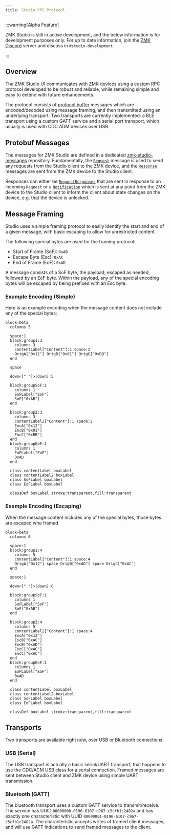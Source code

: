 ```yaml
---
title: Studio RPC Protocol
---
```


:::warning[Alpha Feature]

ZMK Studio is still in active development, and the below information is for development purposes only. For up to date information, join the [ZMK Discord](https://zmk.dev/community/discord/invite) server and discuss in `#studio-development`.

:::

## Overview

The ZMK Studio UI communicates with ZMK devices using a custom RPC protocol developed to be robust and reliable, while remaining simple and easy to extend with future enhancements.

The protocol consists of [protocol buffer](https://protobuf.dev/programming-guides/proto3/) messages which are encoded/decoded using message framing, and then transmitted using an underlying transport. Two transports are currently implemented: a BLE transport using a custom GATT service and a serial port transport, which usually is used with CDC ADM devices over USB.

## Protobuf Messages

The messages for ZMK Studio are defined in a dedicated [zmk-studio-messages](https://github.com/zmkfirmware/zmk-studio-messages) repository. Fundamentally, the [`Request`](https://github.com/zmkfirmware/zmk-studio-messages/blob/main/proto/zmk/studio.proto#L11) message is used to send any requests from the Studio client to the ZMK device, and the [`Response`](https://github.com/zmkfirmware/zmk-studio-messages/blob/main/proto/zmk/studio.proto#L21) messages are sent from the ZMK device to the Studio client.

Responses can either be [`RequestResponses`](https://github.com/zmkfirmware/zmk-studio-messages/blob/main/proto/zmk/studio.proto#L28) that are sent in response to an incoming `Request` or a [`Notification`](https://github.com/zmkfirmware/zmk-studio-messages/blob/main/proto/zmk/studio.proto#L38) which is sent at any point from the ZMK device to the Studio client to inform the client about state changes on the device, e.g. that the device is unlocked.

## Message Framing

Studio uses a simple framing protocol to easily identify the start and end of a given message, with basic escaping to allow for unrestricted content.

The following special bytes are used for the framing protocol:

- Start of Frame (SoF): `0xAB`
- Escape Byte (Esc): `0xAC`
- End of Frame (EoF): `0xAD`

A message consists of a SoF byte, the payload, escaped as needed, followed by an EoF byte. Within the payload, any of the special encoding bytes will be escaped by being prefixed with an Esc byte.

### Example Encoding (Simple)

Here is an example encoding when the message content does not include any of the special bytes:

```mermaid
block-beta
  columns 5

  space:1
  block:group1:3
    columns 3
    contentLabel["Content"]:1 space:2
    OrigA["0x12"] OrigB["0x01"] OrigC["0xBB"]
  end

  space

  down<[" "]>(down):5

  block:groupSoF:1
    columns 1
    SoFLabel["SoF"]
    SoF["0xAB"]
  end

  block:group2:3
    columns 3
    contentLabel2["Content"]:1 space:2
    EncA["0x12"]
    EncB["0x01"]
    EncC["0xBB"]
  end
  block:groupEoF:1
    columns 1
    EoFLabel["EoF"]
    0xAD
  end

  class contentLabel boxLabel
  class contentLabel2 boxLabel
  class SoFLabel boxLabel
  class EoFLabel boxLabel

  classDef boxLabel stroke:transparent,fill:transparent
```

### Example Encoding (Escaping)

When the message content includes any of the special bytes, those bytes are escaped whe framed

```mermaid
block-beta
  columns 6

  space:1
  block:group1:4
    columns 5
    contentLabel["Content"]:1 space:4
    OrigA["0x12"] space OrigB["0xAD"] space OrigC["0xAC"]
  end

  space:1

  down<[" "]>(down):6

  block:groupSoF:1
    columns 1
    SoFLabel["SoF"]
    SoF["0xAB"]
  end

  block:group2:4
    columns 5
    contentLabel2["Content"]:1 space:4
    EncA["0x12"]
    EscB["0xAC"]
    EncB["0xAD"]
    EscC["0xAC"]
    EncC["0xAC"]
  end
  block:groupEoF:1
    columns 1
    EoFLabel["EoF"]
    0xAD
  end

  class contentLabel boxLabel
  class contentLabel2 boxLabel
  class SoFLabel boxLabel
  class EoFLabel boxLabel

  classDef boxLabel stroke:transparent,fill:transparent
```

## Transports

Two transports are available right now, over USB or Bluetooth connections.

### USB (Serial)

The USB transport is actually a basic serial/UART transport, that happens to use the CDC/ACM USB class for a serial connection. Framed messages are sent between Studio client and ZMK device using simple UART transmission.

### Bluetooth (GATT)

The bluetooth transport uses a custom GATT service to transmit/receive. The service has UUID `00000000-0196-6107-c967-c5cfb1c2482a` and has exactly one characteristic with UUID `00000001-0196-6107-c967-c5cfb1c2482a`. The characteristic accepts writes of framed client messages, and will use GATT Indications to send framed messages to the client.
